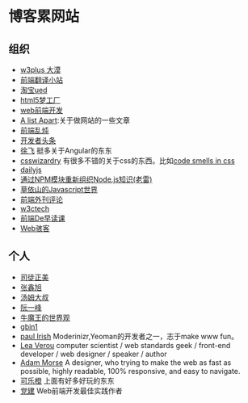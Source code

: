 # 博客累网站
## 组织
* [w3plus 大漠](http://www.w3cplus.com/)
* [前端翻译小站](http://www.trans4fun.org/)
* [淘宝ued](http://ued.taobao.com/blog/category/bowen/frontend/)
* [html5梦工厂](http://www.html5dw.com/index/develop/)
* [web前端开发](http://www.css88.com/)
* [A list Apart](http://alistapart.com/topics):关于做网站的一些文章
* [前端乱炖](http://www.html-js.com/)
* [开发者头条](http://toutiao.io/)
* [徐飞](https://github.com/xufei/blog/issues/) 挺多关于Angular的东东
* [csswizardry](http://csswizardry.com/) 有很多不错的关于css的东西。比如[code smells in css](http://csswizardry.com/2012/11/code-smells-in-css/)
* [dailyjs](http://dailyjs.com/)
* [通过NPM模块重新组织Node.js知识(老雷)](http://aroundnode.org/)
* [草依山的Javascript世界](http://jser.me/)
* [前端外刊评论](http://zhuanlan.zhihu.com/FrontendMagazine)
* [w3ctech](http://www.w3ctech.com/)
* [前端De早读课](http://www.zaoduke.net/)
* [Web骇客](http://www.webhek.com/)


## 个人
* [司徒正美](http://www.cnblogs.com/rubylouvre)
* [张鑫旭](http://www.zhangxinxu.com/wordpress/)
* [汤姆大叔](http://www.cnblogs.com/TomXu/)
* [阮一峰](http://www.ruanyifeng.com/blog/)
* [牛魔王的世界观](http://www.niumowang.org/)
* [gbin1](http://www.gbin1.com/)
* [paul Irish](http://www.paulirish.com/) Moderinizr,Yeoman的开发者之一，志于make www fun。
* [Lea Verou](http://lea.verou.me/) computer scientist / web standards geek / front-end developer / web designer / speaker / author
* [Adam Morse](http://mrmrs.cc/) A designer, who trying to make the web as fast as possible, highly readable, 100% responsive, and easy to navigate.
* [可乐橙](http://colachan.com/) 上面有好多好玩的东东
* [党建](http://www.dang-jian.com/) Web前端开发最佳实践作者